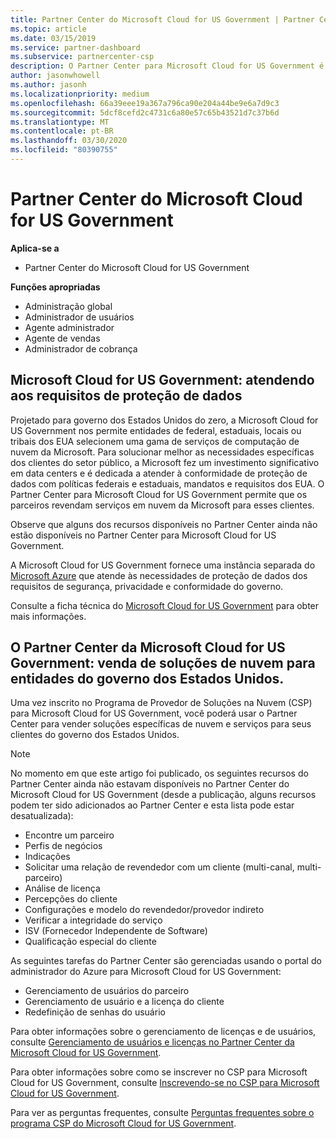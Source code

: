 ```yaml
---
title: Partner Center do Microsoft Cloud for US Government | Partner Center do Microsoft Cloud for US Government
ms.topic: article
ms.date: 03/15/2019
ms.service: partner-dashboard
ms.subservice: partnercenter-csp
description: O Partner Center para Microsoft Cloud for US Government é o portal de empresas para parceiros da Microsoft que deseja oferecer soluções de nuvem da Microsoft para clientes que trabalham com agências governamentais dentro dos Estados Unidos.
author: jasonwhowell
ms.author: jasonh
ms.localizationpriority: medium
ms.openlocfilehash: 66a39eee19a367a796ca90e204a44be9e6a7d9c3
ms.sourcegitcommit: 5dcf8cefd2c4731c6a80e57c65b43521d7c37b6d
ms.translationtype: MT
ms.contentlocale: pt-BR
ms.lasthandoff: 03/30/2020
ms.locfileid: "80390755"
---
```

# <a name="partner-center-for-microsoft-cloud-for-us-government"></a>Partner Center do Microsoft Cloud for US Government

**Aplica-se a**

-  Partner Center do Microsoft Cloud for US Government

**Funções apropriadas**
-   Administração global
-   Administrador de usuários
-   Agente administrador
-   Agente de vendas
-   Administrador de cobrança

## <a name="microsoft-cloud-for-us-government-meeting-data-protection-requirements"></a>Microsoft Cloud for US Government: atendendo aos requisitos de proteção de dados 

Projetado para governo dos Estados Unidos do zero, a Microsoft Cloud for US Government nos permite entidades de federal, estaduais, locais ou tribais dos EUA selecionem uma gama de serviços de computação de nuvem da Microsoft. Para solucionar melhor as necessidades específicas dos clientes do setor público, a Microsoft fez um investimento significativo em data centers e é dedicada a atender à conformidade de proteção de dados com políticas federais e estaduais, mandatos e requisitos dos EUA. O Partner Center para Microsoft Cloud for US Government permite que os parceiros revendam serviços em nuvem da Microsoft para esses clientes.

Observe que alguns dos recursos disponíveis no Partner Center ainda não estão disponíveis no Partner Center para Microsoft Cloud for US Government.

A Microsoft Cloud for US Government fornece uma instância separada do [Microsoft Azure](https://azure.microsoft.com/overview/clouds/government/) que atende às necessidades de proteção de dados dos requisitos de segurança, privacidade e conformidade do governo. 

Consulte a ficha técnica do [Microsoft Cloud for US Government](https://download.microsoft.com/download/C/9/C/C9CA3002-DFC4-4ADA-841F-DF42AEC042FB/Microsoft_Azure_Government_Datasheet_EN_US.PDF) para obter mais informações.

## <a name="partner-center-for-microsoft-cloud-for-us-government-selling-cloud-solutions-to-us-government-entities"></a>O Partner Center da Microsoft Cloud for US Government: venda de soluções de nuvem para entidades do governo dos Estados Unidos.

Uma vez inscrito no Programa de Provedor de Soluções na Nuvem (CSP) para Microsoft Cloud for US Government, você poderá usar o Partner Center para vender soluções específicas de nuvem e serviços para seus clientes do governo dos Estados Unidos. 

> [!NOTE]  
> No momento em que este artigo foi publicado, os seguintes recursos do Partner Center ainda não estavam disponíveis no Partner Center do Microsoft Cloud for US Government (desde a publicação, alguns recursos podem ter sido adicionados ao Partner Center e esta lista pode estar desatualizada):

- Encontre um parceiro
- Perfis de negócios
- Indicações
- Solicitar uma relação de revendedor com um cliente (multi-canal, multi-parceiro)
- Análise de licença
- Percepções do cliente
- Configurações e modelo do revendedor/provedor indireto
- Verificar a integridade do serviço
- ISV (Fornecedor Independente de Software)
- Qualificação especial do cliente

As seguintes tarefas do Partner Center são gerenciadas usando o portal do administrador do Azure para Microsoft Cloud for US Government: 

-   Gerenciamento de usuários do parceiro
-   Gerenciamento de usuário e a licença do cliente
-   Redefinição de senhas do usuário

Para obter informações sobre o gerenciamento de licenças e de usuários, consulte [Gerenciamento de usuários e licenças no Partner Center da Microsoft Cloud for US Government](user-management-in-partner-center-for-microsoft-us-govt-cloud.md).

Para obter informações sobre como se inscrever no CSP para Microsoft Cloud for US Government, consulte [Inscrevendo-se no CSP para Microsoft Cloud for US Government](enroll-in-csp-for-microsoft-us-govt-cloud.md).

Para ver as perguntas frequentes, consulte [Perguntas frequentes sobre o programa CSP do Microsoft Cloud for US Government](faq-for-us-govt-cloud.md).
